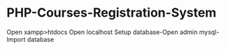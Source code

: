# PHP-Courses-Registration-System

Open xampp>htdocs
Open localhost
Setup database-Open admin mysql-Import database
